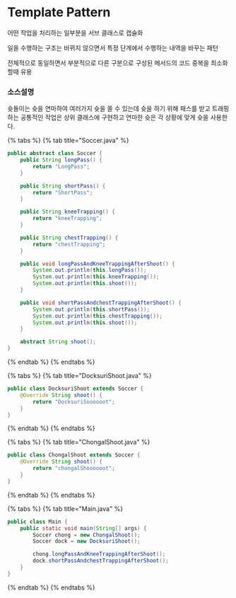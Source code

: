 # Template Pattern

어떤 작업을 처리하는 일부분을 서브 클래스로 캡슐화

일을 수행하는 구조는 바뀌지 않으면서 특정 단계에서 수행하는 내역을 바꾸는 패턴

전체적으로 동일하면서 부분적으로 다른 구분으로 구성된 메서드의 코드 중복을 최소화 할때 유용

### 소스설명

슛돌이는 슛을 연마하여 여러가지 슛을 쏠 수 있는데 슛을 하기 위해 패스를 받고 트래핑 하는 공통적인 작업은 상위 클래스에 구현하고 연마한 슛은 각 상황에 맞게 슛을 사용한다.



{% tabs %}
{% tab title="Soccer.java" %}
```java
public abstract class Soccer {
	public String longPass() {
		return "LongPass";
	}

	public String shortPass() {
		return "ShortPass";
	}

	public String kneeTrapping() {
		return "kneeTrapping";
	}

	public String chestTrapping() {
		return "chestTrapping";
	}

	public void longPassAndKneeTrappingAfterShoot() {
		System.out.println(this.longPass());
		System.out.println(this.kneeTrapping());
		System.out.println(this.shoot());
	}

	public void shortPassAndchestTrappingAfterShoot() {
		System.out.println(this.shortPass());
		System.out.println(this.chestTrapping());
		System.out.println(this.shoot());
	}

	abstract String shoot();
}

```
{% endtab %}
{% endtabs %}

{% tabs %}
{% tab title="DocksuriShoot.java" %}
```java
public class DocksuriShoot extends Soccer {
	@Override String shoot() {
		return "DocksuriSoooooot";
	}
}
```
{% endtab %}
{% endtabs %}

{% tabs %}
{% tab title="ChongalShoot.java" %}
```java
public class ChongalShoot extends Soccer {
	@Override String shoot() {
		return "chongalShoooooot";
	}
}

```
{% endtab %}
{% endtabs %}

{% tabs %}
{% tab title="Main.java" %}
```java
public class Main {
	public static void main(String[] args) {
		Soccer chong = new ChongalShoot();
		Soccer dock = new DocksuriShoot();

		chong.longPassAndKneeTrappingAfterShoot();
		dock.shortPassAndchestTrappingAfterShoot();
	}
}

```
{% endtab %}
{% endtabs %}

